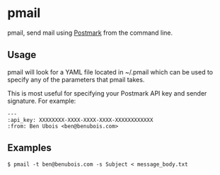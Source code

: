 pmail
=====

pmail, send mail using [Postmark](http://postmarkapp.com/) from the command line.  

Usage
-----

pmail will look for a YAML file located in ~/.pmail which can be used to specify any of the parameters that pmail takes.

This is most useful for specifying your Postmark API key and sender signature. For example:

    ---
    :api_key: XXXXXXXX-XXXX-XXXX-XXXX-XXXXXXXXXXXX
    :from: Ben Ubois <ben@benubois.com>

Examples
--------

    $ pmail -t ben@benubois.com -s Subject < message_body.txt
